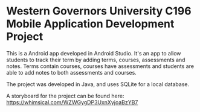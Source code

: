 # Western Governors University C196 Mobile Application Development Project

This is a Android app developed in Android Studio. It's an app to allow students to track their term by adding terms,
courses, assessments and notes.  Terms contain courses, courses have assessments and students are able to add notes 
to both assessments and courses.  

The project was developed in Java, and uses SQLite for a local database. 

A storyboard for the project can be found here: https://whimsical.com/WZWGygDP3UxnXyjoaBzYB7
